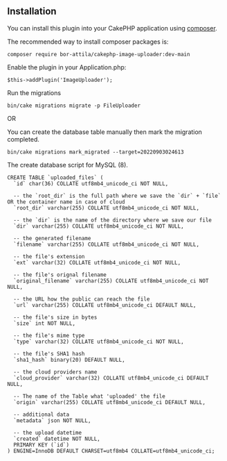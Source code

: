 ## Installation

You can install this plugin into your CakePHP application using [composer](https://getcomposer.org).

The recommended way to install composer packages is:

```
composer require bor-attila/cakephp-image-uploader:dev-main
```

Enable the plugin in your Application.php:

```
$this->addPlugin('ImageUploader');
```

Run the migrations

```
bin/cake migrations migrate -p FileUploader
```

OR

You can create the database table manually then mark the migration completed.

```
bin/cake migrations mark_migrated --target=20220903024613
```

The create database script for MySQL (8).

```
CREATE TABLE `uploaded_files` (
  `id` char(36) COLLATE utf8mb4_unicode_ci NOT NULL,

  -- the `root_dir` is the full path where we save the `dir` + `file` OR the container name in case of cloud
  `root_dir` varchar(255) COLLATE utf8mb4_unicode_ci NOT NULL,

  -- the `dir` is the name of the directory where we save our file
  `dir` varchar(255) COLLATE utf8mb4_unicode_ci NOT NULL,

  -- the generated filename
  `filename` varchar(255) COLLATE utf8mb4_unicode_ci NOT NULL,

  -- the file's extension
  `ext` varchar(32) COLLATE utf8mb4_unicode_ci NOT NULL,

  -- the file's orignal filename
  `original_filename` varchar(255) COLLATE utf8mb4_unicode_ci NOT NULL,

  -- the URL how the public can reach the file
  `url` varchar(255) COLLATE utf8mb4_unicode_ci DEFAULT NULL,

  -- the file's size in bytes
  `size` int NOT NULL,

  -- the file's mime type
  `type` varchar(32) COLLATE utf8mb4_unicode_ci NOT NULL,

  -- the file's SHA1 hash
  `sha1_hash` binary(20) DEFAULT NULL,

  -- the cloud providers name
  `cloud_provider` varchar(32) COLLATE utf8mb4_unicode_ci DEFAULT NULL,

  -- The name of the Table what 'uploaded' the file
  `origin` varchar(255) COLLATE utf8mb4_unicode_ci DEFAULT NULL,

  -- additional data
  `metadata` json NOT NULL,

  -- the upload datetime
  `created` datetime NOT NULL,
  PRIMARY KEY (`id`)
) ENGINE=InnoDB DEFAULT CHARSET=utf8mb4 COLLATE=utf8mb4_unicode_ci;
```
